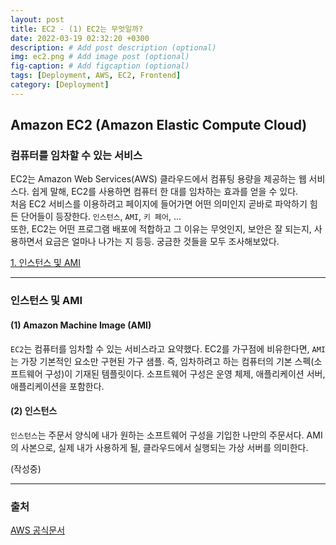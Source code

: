 ```yaml
---
layout: post
title: EC2 - (1) EC2는 무엇일까?
date: 2022-03-19 02:32:20 +0300
description: # Add post description (optional)
img: ec2.png # Add image post (optional)
fig-caption: # Add figcaption (optional)
tags: [Deployment, AWS, EC2, Frontend]
category: [Deployment]
---
```


## Amazon EC2 (Amazon Elastic Compute Cloud)
### 컴퓨터를 임차할 수 있는 서비스
EC2는 Amazon Web Services(AWS) 클라우드에서 컴퓨팅 용량을 제공하는 웹 서비스다.
쉽게 말해, EC2를 사용하면 컴퓨터 한 대를 임차하는 효과를 얻을 수 있다.   
처음 EC2 서비스를 이용하려고 페이지에 들어가면 어떤 의미인지 곧바로 파악하기 힘든 단어들이 등장한다.
`인스턴스`, `AMI`, `키 페어`, ...   
또한, EC2는 어떤 프로그램 배포에 적합하고 그 이유는 무엇인지, 보안은 잘 되는지, 사용하면서 요금은 얼마나 나가는 지 등등.
궁금한 것들을 모두 조사해보았다.

<span style="color: red">[1. 인스턴스 및 AMI](#인스턴스-및-ami)</span>

---
### 인스턴스 및 AMI
#### (1) Amazon Machine Image (AMI)
`EC2`는 컴퓨터를 임차할 수 있는 서비스라고 요약했다.
EC2를 가구점에 비유한다면, `AMI`는 가장 기본적인 요소만 구현된 가구 샘플.
즉, 임차하려고 하는 컴퓨터의 기본 스펙(소프트웨어 구성)이 기재된 템플릿이다.
소프트웨어 구성은 운영 체제, 애플리케이션 서버, 애플리케이션을 포함한다.


#### (2) 인스턴스
`인스턴스`는 주문서 양식에 내가 원하는 소프트웨어 구성을 기입한 나만의 주문서다.
AMI의 사본으로, 실제 내가 사용하게 될, 클라우드에서 실행되는 가상 서버를 의미한다.

(작성중)

---
### 출처

[AWS 공식문서](https://docs.aws.amazon.com)
